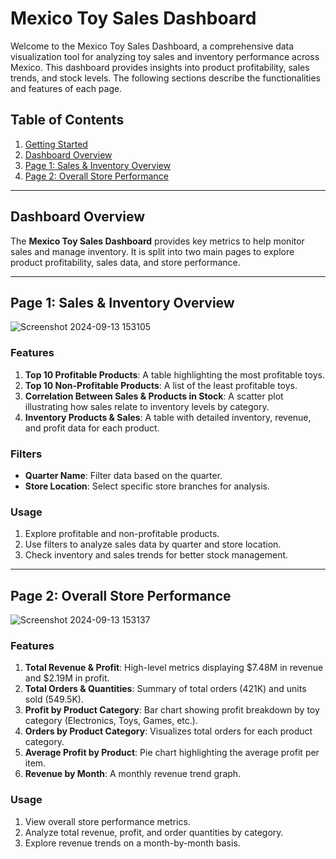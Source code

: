 # Mexico Toy Sales Dashboard

Welcome to the Mexico Toy Sales Dashboard, a comprehensive data visualization tool for analyzing toy sales and inventory performance across Mexico. This dashboard provides insights into product profitability, sales trends, and stock levels. The following sections describe the functionalities and features of each page.

## Table of Contents
1. [Getting Started](#getting-started)
2. [Dashboard Overview](#dashboard-overview)
3. [Page 1: Sales & Inventory Overview](#page-1-sales-inventory-overview)
4. [Page 2: Overall Store Performance](#page-2-overall-store-performance)

---

## Dashboard Overview<a name="dashboard-overview"></a>

The **Mexico Toy Sales Dashboard** provides key metrics to help monitor sales and manage inventory. It is split into two main pages to explore product profitability, sales data, and store performance.

---

## Page 1: Sales & Inventory Overview<a name="page-1-sales-inventory-overview"></a>

![Screenshot 2024-09-13 153105](https://github.com/user-attachments/assets/3ca379f2-96d2-4108-b2ff-c24423e50f12)

### Features

1. **Top 10 Profitable Products**: A table highlighting the most profitable toys.
2. **Top 10 Non-Profitable Products**: A list of the least profitable toys.
3. **Correlation Between Sales & Products in Stock**: A scatter plot illustrating how sales relate to inventory levels by category.
4. **Inventory Products & Sales**: A table with detailed inventory, revenue, and profit data for each product.

### Filters
- **Quarter Name**: Filter data based on the quarter.
- **Store Location**: Select specific store branches for analysis.

### Usage

1. Explore profitable and non-profitable products.
2. Use filters to analyze sales data by quarter and store location.
3. Check inventory and sales trends for better stock management.

---

## Page 2: Overall Store Performance<a name="page-2-overall-store-performance"></a>

![Screenshot 2024-09-13 153137](https://github.com/user-attachments/assets/5408a598-c036-46d6-bda8-fde7e47feb86)

### Features

1. **Total Revenue & Profit**: High-level metrics displaying $7.48M in revenue and $2.19M in profit.
2. **Total Orders & Quantities**: Summary of total orders (421K) and units sold (549.5K).
3. **Profit by Product Category**: Bar chart showing profit breakdown by toy category (Electronics, Toys, Games, etc.).
4. **Orders by Product Category**: Visualizes total orders for each product category.
5. **Average Profit by Product**: Pie chart highlighting the average profit per item.
6. **Revenue by Month**: A monthly revenue trend graph.

### Usage

1. View overall store performance metrics.
2. Analyze total revenue, profit, and order quantities by category.
3. Explore revenue trends on a month-by-month basis.

